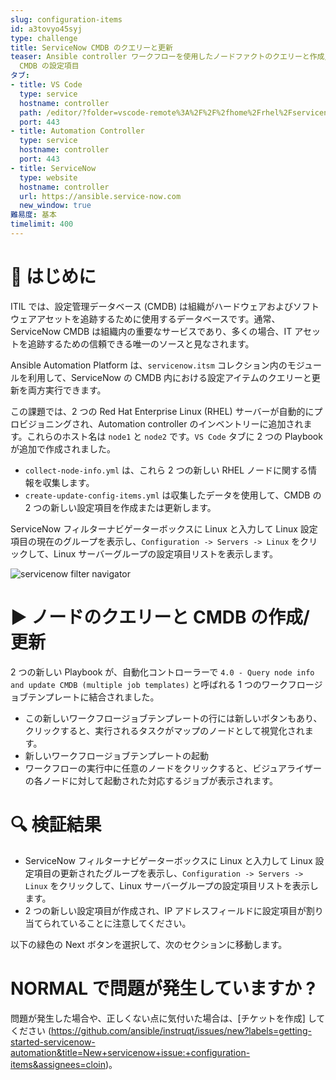 ```yaml
---
slug: configuration-items
id: a3tovyo45syj
type: challenge
title: ServiceNow CMDB のクエリーと更新
teaser: Ansible controller ワークフローを使用したノードファクトのクエリーと作成/更新
  CMDB の設定項目
タブ:
- title: VS Code
  type: service
  hostname: controller
  path: /editor/?folder=vscode-remote%3A%2F%2F%2fhome%2Frhel%2Fservicenow_project
  port: 443
- title: Automation Controller
  type: service
  hostname: controller
  port: 443
- title: ServiceNow
  type: website
  hostname: controller
  url: https://ansible.service-now.com
  new_window: true
難易度: 基本
timelimit: 400
---
```

👋 はじめに
====
ITIL では、設定管理データベース (CMDB) は組織がハードウェアおよびソフトウェアアセットを追跡するために使用するデータベースです。通常、ServiceNow CMDB は組織内の重要なサービスであり、多くの場合、IT アセットを追跡するための信頼できる唯一のソースと見なされます。

Ansible Automation Platform は、`servicenow.itsm` コレクション内のモジュールを利用して、ServiceNow の CMDB 内における設定アイテムのクエリーと更新を両方実行できます。

この課題では、2 つの Red Hat Enterprise Linux (RHEL) サーバーが自動的にプロビジョニングされ、Automation controller のインベントリーに追加されます。これらのホスト名は `node1` と `node2` です。`VS Code` タブに 2 つの Playbook が追加で作成されました。
- `collect-node-info.yml` は、これら 2 つの新しい RHEL ノードに関する情報を収集します。
- `create-update-config-items.yml` は収集したデータを使用して、CMDB の 2 つの新しい設定項目を作成または更新します。

ServiceNow フィルターナビゲーターボックスに Linux と入力して Linux 設定項目の現在のグループを表示し、`Configuration -> Servers -> Linux` をクリックして、Linux サーバーグループの設定項目リストを表示します。

![servicenow filter navigator](../assets/navigator-filter.jpg)

▶️ ノードのクエリーと CMDB の作成/更新
====
2 つの新しい Playbook が、自動化コントローラーで `4.0 - Query node info and update CMDB (multiple job templates)` と呼ばれる 1 つのワークフロージョブテンプレートに結合されました。
- この新しいワークフロージョブテンプレートの行には新しいボタンもあり、クリックすると、実行されるタスクがマップのノードとして視覚化されます。
- 新しいワークフロージョブテンプレートの起動
- ワークフローの実行中に任意のノードをクリックすると、ビジュアライザーの各ノードに対して起動された対応するジョブが表示されます。

🔍 検証結果
====
- ServiceNow フィルターナビゲーターボックスに Linux と入力して Linux 設定項目の更新されたグループを表示し、`Configuration -> Servers -> Linux` をクリックして、Linux サーバーグループの設定項目リストを表示します。
- 2 つの新しい設定項目が作成され、IP アドレスフィールドに設定項目が割り当てられていることに注意してください。

以下の緑色の Next ボタンを選択して、次のセクションに移動します。

NORMAL で問題が発生していますか ?
====
問題が発生した場合や、正しくない点に気付いた場合は、[チケットを作成] してください (https://github.com/ansible/instruqt/issues/new?labels=getting-started-servicenow-automation&title=New+servicenow+issue:+configuration-items&assignees=cloin)。